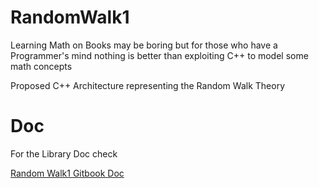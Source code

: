 
# RandomWalk1

Learning Math on Books may be boring but for those who have a Programmer's mind nothing is better than exploiting C++ to model some math concepts 

Proposed C++ Architecture representing the Random Walk Theory 

# Doc 

For the Library Doc check 

<a href="https://nicolabernini.gitbooks.io/randomwalk1/content/" target="_blank">Random Walk1 Gitbook Doc</a>









